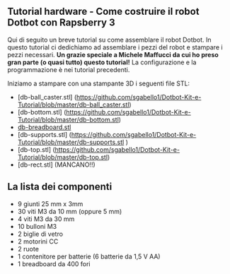 ## Tutorial hardware - Come costruire il robot Dotbot con Rapsberry 3 ##


Qui di seguito un breve tutorial su come assemblare il robot Dotbot. In questo tutorial ci dedichiamo ad assemblare i pezzi del robot e stampare i pezzi necessari. **Un grazie speciale a Michele Maffucci da cui ho preso gran parte (o quasi tutto) questo tutorial!** La configurazione e la programmazione è nei tutorial precedenti.

Iniziamo a stampare con una stampante 3D i seguenti file STL:
* [db-ball_caster.stl] (https://github.com/sgabello1/Dotbot-Kit-e-Tutorial/blob/master/db-ball_caster.stl)
* [db-bottom.stl] (https://github.com/sgabello1/Dotbot-Kit-e-Tutorial/blob/master/db-bottom.stl)
* [db-breadboard.stl](https://github.com/sgabello1/Dotbot-Kit-e-Tutorial/blob/master/db-breadboard.stl)
* [db-supports.stl] (https://github.com/sgabello1/Dotbot-Kit-e-Tutorial/blob/master/db-supports.stl )
* [db-top.stl] (https://github.com/sgabello1/Dotbot-Kit-e-Tutorial/blob/master/db-top.stl)
* [db-rect.stl] (MANCANO!!)

## La lista dei componenti ##
*  9 giunti 25 mm x 3mm
*  30 viti M3 da 10 mm (oppure 5 mm)
*  4 viti M3 da 30 mm
*  10 bulloni M3
*  2 biglie di vetro
*  2 motorini CC
*  2 ruote
*  1 contenitore per batterie (6 batterie da 1,5 V AA)
*  1 breadboard da 400 fori
